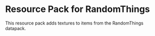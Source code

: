 # Resource Pack for RandomThings

This resource pack adds textures to items from the RandomThings datapack.
